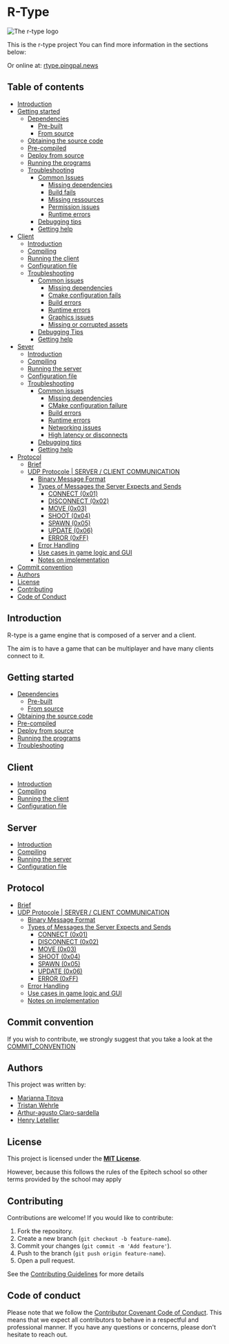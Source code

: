 # R-Type

![The r-type logo](./RtypeLogo.png)

This is the r-type project
You can find more information in the sections below:

Or online at: [rtype.pingpal.news](https://rtype.pingpal.news)

## Table of contents

* [Introduction](#introduction)
* [Getting started](#getting-started)
  * [Dependencies](./doc/gettingStarted.md#dependencies)
    * [Pre-built](./doc/gettingStarted.md#pre-built)
    * [From source](./doc/gettingStarted.md#from-source)
  * [Obtaining the source code](./doc/gettingStarted.md#obtaining-the-source-code)
  * [Pre-compiled](./doc/gettingStarted.md#pre-compiled)
  * [Deploy from source](./doc/gettingStarted.md#deploy-from-source)
  * [Running the programs](./doc/gettingStarted.md#running-the-programs)
  * [Troubleshooting](./doc/gettingStarted.md#troubleshooting)
    * [Common Issues](./doc/gettingStarted.md#common-issues)
      * [Missing dependencies](./doc/gettingStarted.md#1-missing-dependencies)
      * [Build fails](./doc/gettingStarted.md#2-build-fails)
      * [Missing ressources](./doc/gettingStarted.md#3-missing-resources)
      * [Permission issues](./doc/gettingStarted.md#4-permission-issues)
      * [Runtime errors](./doc/gettingStarted.md#5-runtime-errors)
    * [Debugging tips](./doc/gettingStarted.md#debugging-tips)
    * [Getting help](./doc/gettingStarted.md#getting-help)
* [Client](#client)
  * [Introduction](./doc/client.md#introduction)
  * [Compiling](./doc/client.md#compiling)
  * [Running the client](./doc/client.md#running-the-client)
  * [Configuration file](./doc/client.md#configuration-file)
  * [Troubleshooting](./doc/client.md#troubleshooting)
    * [Common issues](./doc/client.md#common-issues)
      * [Missing dependencies](./doc/client.md#1-missing-dependencies)
      * [Cmake configuration fails](./doc/client.md#2-cmake-configuration-fails)
      * [Build errors](./doc/client.md#3-build-errors)
      * [Runtime errors](./doc/client.md#4-runtime-errors)
      * [Graphics issues](./doc/client.md#5-graphics-issues)
      * [Missing or corrupted assets](./doc/client.md#6-missing-or-corrupted-assets)
    * [Debugging Tips](./doc/client.md#debugging-tips)
    * [Getting help](./doc/client.md#getting-help)
* [Sever](#server)
  * [Introduction](./doc/server.md#introduction)
  * [Compiling](./doc/server.md#compiling)
  * [Running the server](./doc/server.md#running-the-server)
  * [Configuration file](./doc/server.md#configuration-file)
  * [Troubleshooting](./doc/server.md#troubleshooting)
    * [Common issues](./doc/server.md#common-issues)
      * [Missing dependencies](./doc/server.md#1-missing-dependencies)
      * [CMake configuration failure](./doc/server.md#2-cmake-configuration-fails)
      * [Build errors](./doc/server.md#3-build-errors)
      * [Runtime errors](./doc/server.md#4-runtime-errors)
      * [Networking issues](./doc/server.md#5-networking-issues)
      * [High latency or disconnects](./doc/server.md#6-high-latency-or-disconnects)
    * [Debugging tips](./doc/server.md#debugging-tips)
    * [Getting help](./doc/server.md#getting-help)
* [Protocol](#protocol)
  * [Brief](./doc/UDPProtocol.md#brief)
  * [UDP Protocole | SERVER / CLIENT COMMUNICATION](./doc/UDPProtocol.md#udp-protocol--server--client-communication)
    * [Binary Message Format](./doc/UDPProtocol.md#binary-message-format)
    * [Types of Messages the Server Expects and Sends](./doc/UDPProtocol.md#types-of-messages-the-server-expects-and-sends)
      * [CONNECT (0x01)](./doc/UDPProtocol.md#connect-0x01)
      * [DISCONNECT (0x02)](./doc/UDPProtocol.md#disconnect-0x02)
      * [MOVE (0x03)](./doc/UDPProtocol.md#move-0x03)
      * [SHOOT (0x04)](./doc/UDPProtocol.md#shoot-0x04)
      * [SPAWN (0x05)](./doc/UDPProtocol.md#spawn-0x05)
      * [UPDATE (0x06)](./doc/UDPProtocol.md#update-0x06)
      * [ERROR (0xFF)](./doc/UDPProtocol.md#error-0xff)
    * [Error Handling](./doc/UDPProtocol.md#error-handling)
    * [Use cases in game logic and GUI](./doc/UDPProtocol.md#use-cases-in-game-logic-and-gui)
    * [Notes on implementation](./doc/UDPProtocol.md#notes-on-implementation)
* [Commit convention](#commit-convention)
* [Authors](#authors)
* [License](#license)
* [Contributing](#contributing)
* [Code of Conduct](./CODE_OF_CONDUCT.md)

## Introduction

R-type is a game engine that is composed of a server and a client.

The aim is to have a game that can be multiplayer and have many clients connect to it.

## Getting started

* [Dependencies](./doc/gettingStarted.md#dependencies)
  * [Pre-built](./gettingStarted.md#pre-built)
  * [From source](./doc/gettingStarted.md#from-source)
* [Obtaining the source code](./doc/gettingStarted.md#obtaining-the-source-code)
* [Pre-compiled](./doc/gettingStarted.md#pre-compiled)
* [Deploy from source](./doc/gettingStarted.md#deploy-from-source)
* [Running the programs](./doc/gettingStarted.md#running-the-programs)
* [Troubleshooting](./doc/gettingStarted.md#troubleshooting)

## Client

* [Introduction](./doc/client.md#introduction)
* [Compiling](./doc/client.md#compiling)
* [Running the client](./doc/client.md#running-the-client)
* [Configuration file](./doc/client.md#configuration-file)

## Server

* [Introduction](./doc/server.md#introduction)
* [Compiling](./doc/server.md#compiling)
* [Running the server](./doc/server.md#running-the-server)
* [Configuration file](./doc/server.md#configuration-file)

## Protocol

* [Brief](./doc/UDPProtocol.md#brief)
* [UDP Protocole | SERVER / CLIENT COMMUNICATION](./doc/UDPProtocol.md#udp-protocol--server--client-communication)
  * [Binary Message Format](./doc/UDPProtocol.md#binary-message-format)
  * [Types of Messages the Server Expects and Sends](./doc/UDPProtocol.md#types-of-messages-the-server-expects-and-sends)
    * [CONNECT (0x01)](./doc/UDPProtocol.md#connect-0x01)
    * [DISCONNECT (0x02)](./doc/UDPProtocol.md#disconnect-0x02)
    * [MOVE (0x03)](./doc/UDPProtocol.md#move-0x03)
    * [SHOOT (0x04)](./doc/UDPProtocol.md#shoot-0x04)
    * [SPAWN (0x05)](./doc/UDPProtocol.md#spawn-0x05)
    * [UPDATE (0x06)](./doc/UDPProtocol.md#update-0x06)
    * [ERROR (0xFF)](./doc/UDPProtocol.md#error-0xff)
  * [Error Handling](./doc/UDPProtocol.md#error-handling)
  * [Use cases in game logic and GUI](./doc/UDPProtocol.md#use-cases-in-game-logic-and-gui)
  * [Notes on implementation](./doc/UDPProtocol.md#notes-on-implementation)

## Commit convention

If you wish to contribute, we strongly suggest that you take a look at the [COMMIT_CONVENTION](./COMMIT_CONVENTION.md)

## Authors

This project was written by:

* [Marianna Titova](https://github.com/marianna-titova)
* [Tristan Wehrle](https://github.com/floksdev)
* [Arthur-agusto Claro-sardella](https://github.com/DoctorTangerina)
* [Henry Letellier](https://github.com/HenraL)

## License

This project is licensed under the **[MIT License](./LICENSE)**.

However, because this follows the rules of the Epitech school so other terms provided by the school may apply

## Contributing

Contributions are welcome! If you would like to contribute:

1. Fork the repository.
2. Create a new branch (`git checkout -b feature-name`).
3. Commit your changes (`git commit -m 'Add feature'`).
4. Push to the branch (`git push origin feature-name`).
5. Open a pull request.

See the [Contributing Guidelines](./CONTRIBUTING.md) for more details

## Code of conduct

Please note that we follow the [Contributor Covenant Code of Conduct](./CODE_OF_CONDUCT.md).
This means that we expect all contributors to behave in a respectful and professional manner.
If you have any questions or concerns, please don't hesitate to reach out.
